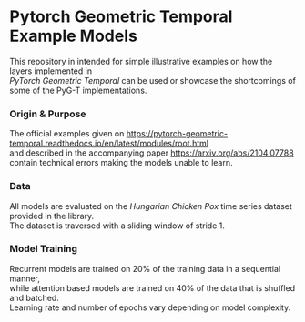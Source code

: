 # Pytorch Geometric Temporal Example Models
This repository in intended for simple illustrative examples on how the layers implemented in <br />
*PyTorch Geometric Temporal* can be used or showcase the shortcomings of some of the PyG-T implementations.

### Origin & Purpose
The official examples given on https://pytorch-geometric-temporal.readthedocs.io/en/latest/modules/root.html <br />
and described in the accompanying paper https://arxiv.org/abs/2104.07788 contain technical errors making the
models unable to learn.

### Data
All models are evaluated on the *Hungarian Chicken Pox* time series dataset provided in the library. <br />
The dataset is traversed with a sliding window of stride 1.

### Model Training
Recurrent models are trained on 20% of the training data in a sequential manner, <br />
while attention based models are trained on 40% of the data that is shuffled and batched. <br />
Learning rate and number of epochs vary depending on model complexity.
